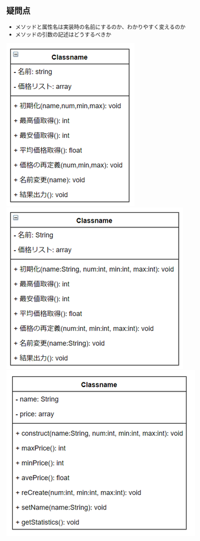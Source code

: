 ## 疑問点
- メソッドと属性名は実装時の名前にするのか、わかりやすく変えるのか
- メソッドの引数の記述はどうするべきか

![クラス図](/umlSrc/クラス図.png)
![クラス図2](/umlSrc/クラス図2.png)
![クラス図3](/umlSrc/クラス図3.png)